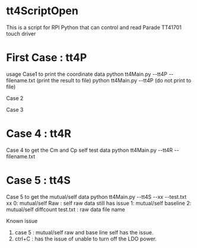 # tt4ScriptOpen
This is a script for RPI Python that can control and read Parade TT41701 touch driver
# First Case : tt4P
usage 
Case1 to print the coordinate data
python tt4Main.py --tt4P --filename.txt (print the result to file)
python tt4Main.py --tt4P (do not print to file)

Case 2

Case 3

# Case 4 : tt4R
Case 4 to get the Cm and Cp self test data
python tt4Main.py --tt4R --filename.txt

# Case 5 : tt4S
Case 5 to get the mutual/self data
python tt4Main.py --tt4S --xx --test.txt
xx
0: mutual/self Raw  : self raw data still has issue
1: mutual/self baseline
2: mutual/self diffcount
test.txt : raw data file name 

Known issue
1. case 5 : mutual/self raw and base line self has the issue.
2. ctrl+C : has the issue of unable to turn off the LDO power.
